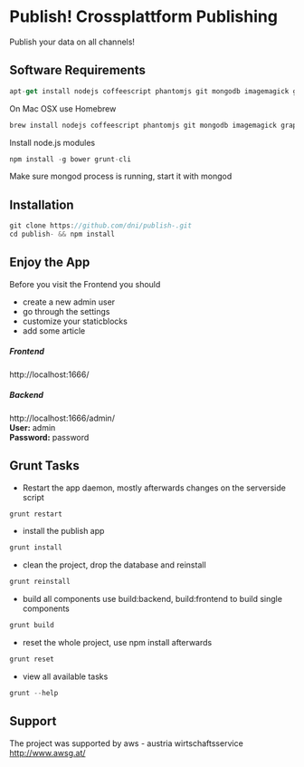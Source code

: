 # Publish! Crossplattform Publishing
Publish your data on all channels!

## Software Requirements

```js
apt-get install nodejs coffeescript phantomjs git mongodb imagemagick graphicsmagick zip
```
On Mac OSX use Homebrew
```js
brew install nodejs coffeescript phantomjs git mongodb imagemagick graphicsmagick zip
```
Install node.js modules
```js
npm install -g bower grunt-cli
```
Make sure mongod process is running, start it with mongod

## Installation
```js
git clone https://github.com/dni/publish-.git
cd publish- && npm install
```


## Enjoy the App

Before you visit the Frontend you should

* create a new admin user
* go through the settings
* customize your staticblocks
* add some article

##### Frontend

http://localhost:1666/

##### Backend

http://localhost:1666/admin/ <br>
**User:** admin <br>
**Password:** password

## Grunt Tasks
* Restart the app daemon, mostly afterwards changes on the serverside script
```js
grunt restart
```
* install the publish app
```js
grunt install
```
* clean the project, drop the database and reinstall
```js
grunt reinstall
```
* build all components use build:backend, build:frontend to build single components
```js
grunt build
```
* reset the whole project, use npm install afterwards
```js
grunt reset
```
* view all available tasks
```js
grunt --help
```

## Support
The project was supported by aws - austria wirtschaftsservice
<a href="http://www.awsg.at/">http://www.awsg.at/</a>
